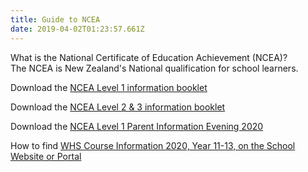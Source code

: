 ```yaml
---
title: Guide to NCEA
date: 2019-04-02T01:23:57.661Z
---
```

What is the National Certificate of Education Achievement (NCEA)?\
The NCEA is New Zealand's National qualification for school learners.

Download the [NCEA Level 1 information booklet](http://c1940652.r52.cf0.rackcdn.com/59557cb3b8d39a317d000108/NZQA-Student-Booklet-L1.pdf)

Download the [NCEA Level 2 & 3 information booklet](http://c1940652.r52.cf0.rackcdn.com/59557cc6b8d39a317d00010a/NZQA-Levels-2--3-Booklet-for-Students.pdf)

Download the [NCEA Level 1 Parent Information Evening 2020](https://res.cloudinary.com/whanganuihigh/image/upload/v1581550941/School%20Documents/NCEA_Parent_Information_Evening_2020.pdf)

How to find [WHS Course Information 2020, Year 11-13, on the School Website or Portal](https://res.cloudinary.com/whanganuihigh/image/upload/v1581561515/School%20Documents/Selecting_your_course___Yr_11_-Yr_13.pdf)
